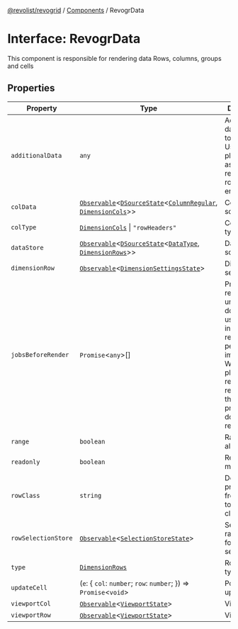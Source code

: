 [@revolist/revogrid](README.md) / [Components](Namespace.Components.md) / RevogrData

# Interface: RevogrData

This component is responsible for rendering data
Rows, columns, groups and cells

## Properties

| Property | Type | Description | Defined in |
| ------ | ------ | ------ | ------ |
| `additionalData` | `any` | Additional data to pass to renderer Used in plugins such as vue or react to pass root app entity to cells | [src/components.d.ts:305](https://github.com/revolist/revogrid/blob/0ab93afcbb5b98b002edc76b162fc6cdefa047cd/src/components.d.ts#L305) |
| `colData` | [`Observable`](TypeAlias.Observable.md)\<[`DSourceState`](TypeAlias.DSourceState.md)\<[`ColumnRegular`](Interface.ColumnRegular.md), [`DimensionCols`](TypeAlias.DimensionCols.md)\>\> | Column source | [src/components.d.ts:309](https://github.com/revolist/revogrid/blob/0ab93afcbb5b98b002edc76b162fc6cdefa047cd/src/components.d.ts#L309) |
| `colType` | [`DimensionCols`](TypeAlias.DimensionCols.md) \| `"rowHeaders"` | Column data type | [src/components.d.ts:313](https://github.com/revolist/revogrid/blob/0ab93afcbb5b98b002edc76b162fc6cdefa047cd/src/components.d.ts#L313) |
| `dataStore` | [`Observable`](TypeAlias.Observable.md)\<[`DSourceState`](TypeAlias.DSourceState.md)\<[`DataType`](TypeAlias.DataType.md), [`DimensionRows`](TypeAlias.DimensionRows.md)\>\> | Data rows source | [src/components.d.ts:317](https://github.com/revolist/revogrid/blob/0ab93afcbb5b98b002edc76b162fc6cdefa047cd/src/components.d.ts#L317) |
| `dimensionRow` | [`Observable`](TypeAlias.Observable.md)\<[`DimensionSettingsState`](Interface.DimensionSettingsState.md)\> | Dimension settings Y | [src/components.d.ts:321](https://github.com/revolist/revogrid/blob/0ab93afcbb5b98b002edc76b162fc6cdefa047cd/src/components.d.ts#L321) |
| `jobsBeforeRender` | `Promise`\<`any`\>[] | Prevent rendering until job is done. Can be used for initial rendering performance improvement. When several plugins require initial rendering this will prevent double initial rendering. | [src/components.d.ts:325](https://github.com/revolist/revogrid/blob/0ab93afcbb5b98b002edc76b162fc6cdefa047cd/src/components.d.ts#L325) |
| `range` | `boolean` | Range allowed | [src/components.d.ts:329](https://github.com/revolist/revogrid/blob/0ab93afcbb5b98b002edc76b162fc6cdefa047cd/src/components.d.ts#L329) |
| `readonly` | `boolean` | Readonly mode | [src/components.d.ts:333](https://github.com/revolist/revogrid/blob/0ab93afcbb5b98b002edc76b162fc6cdefa047cd/src/components.d.ts#L333) |
| `rowClass` | `string` | Defines property from which to read row class | [src/components.d.ts:337](https://github.com/revolist/revogrid/blob/0ab93afcbb5b98b002edc76b162fc6cdefa047cd/src/components.d.ts#L337) |
| `rowSelectionStore` | [`Observable`](TypeAlias.Observable.md)\<[`SelectionStoreState`](TypeAlias.SelectionStoreState.md)\> | Selection, range, focus for row selection | [src/components.d.ts:341](https://github.com/revolist/revogrid/blob/0ab93afcbb5b98b002edc76b162fc6cdefa047cd/src/components.d.ts#L341) |
| `type` | [`DimensionRows`](TypeAlias.DimensionRows.md) | Row data type | [src/components.d.ts:345](https://github.com/revolist/revogrid/blob/0ab93afcbb5b98b002edc76b162fc6cdefa047cd/src/components.d.ts#L345) |
| `updateCell` | (`e`: \{ `col`: `number`; `row`: `number`; \}) => `Promise`\<`void`\> | Pointed cell update. | [src/components.d.ts:349](https://github.com/revolist/revogrid/blob/0ab93afcbb5b98b002edc76b162fc6cdefa047cd/src/components.d.ts#L349) |
| `viewportCol` | [`Observable`](TypeAlias.Observable.md)\<[`ViewportState`](Interface.ViewportState.md)\> | Viewport X | [src/components.d.ts:353](https://github.com/revolist/revogrid/blob/0ab93afcbb5b98b002edc76b162fc6cdefa047cd/src/components.d.ts#L353) |
| `viewportRow` | [`Observable`](TypeAlias.Observable.md)\<[`ViewportState`](Interface.ViewportState.md)\> | Viewport Y | [src/components.d.ts:357](https://github.com/revolist/revogrid/blob/0ab93afcbb5b98b002edc76b162fc6cdefa047cd/src/components.d.ts#L357) |

